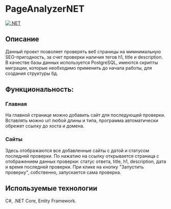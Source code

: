# PageAnalyzerNET

[![.NET](https://github.com/dbulyk/PageAnalyzerNET/actions/workflows/dotnet.yml/badge.svg)](https://github.com/dbulyk/PageAnalyzerNET/actions/workflows/dotnet.yml)

## Описание

Данный проект позволяет проверять веб страницы на мимнимальную SEO-пригодность, за счет проверки наличия тегов h1, title и description. В качестве базы данных используется PostgreSQL, имеются скрипты миграции, которые необходимо применить до начала работы, для создания структуры бд.

## Функциональность:

### Главная

На главной странице можно добавить сайт для последующей проверки. Вставлять можно url любой длины и типа, программа автоматически обрежет ссылку до хоста и домена.

### Сайты

Здесь отображаются все добавленные сайты с датой и статусом последней проверки. По нажатию на ссылку открывается страница с отображением данных проверки: статус ответа, title, h1, description, дата и время последней проверки. При клике на кнопку "Запустить проверку", собственно, запускается сама проверка.

## Используемые технологии
C#, .NET Core, Entity Framework.

